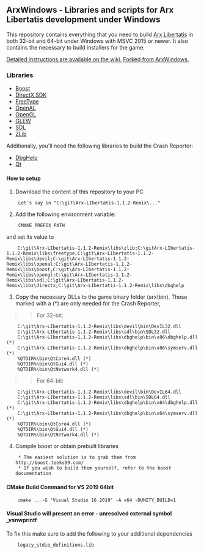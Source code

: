 ## ArxWindows - Libraries and scripts for Arx Libertatis development under Windows

This repository contains everything that you need to build [Arx Libertatis](https://arx-libertatis.org/) in both 32-bit and 64-bit under Windows with MSVC 2015 or newer.
It also contains the necessary to build installers for the game.

[Detailed instructions are available on the wiki.](https://wiki.arx-libertatis.org/Downloading_and_Compiling_under_Windows)
[Forked from ArxWindows.](https://github.com/arx/ArxWindows)

### Libraries

* [Boost](http://www.boost.org/)
* [DirectX SDK](http://msdn.microsoft.com/en-us/directx/aa937788/)
* [FreeType](http://www.freetype.org/)
* [OpenAL](http://connect.creativelabs.com/openal/)
* [OpenGL](http://www.opengl.org/registry/)
* [GLEW](http://glew.sourceforge.net/)
* [SDL](http://www.libsdl.org/)
* [ZLib](http://zlib.net/)

Additionally, you'll need the following libraries to build the Crash Reporter:

* [DbgHelp](http://msdn.microsoft.com/en-us/windows/hardware/gg463009)
* [Qt](http://qt.nokia.com/)


#### How to setup

1. Download the content of this repository to your PC

        Let's say in "C:\git\Arx-LIbertatis-1.1.2-Remix\..."

2. Add the following environment variable:

        CMAKE_PREFIX_PATH
and set its value to

        C:\git\Arx-LIbertatis-1.1.2-Remix\libs\zlib;C:\gitArx-LIbertatis-1.1.2-Remix\libs\freetype;C:\git\Arx-LIbertatis-1.1.2-Remix\libs\devil;C:\git\Arx-LIbertatis-1.1.2-Remix\libs\openal;C:\git\Arx-LIbertatis-1.1.2-Remix\libs\boost;C:\git\Arx-LIbertatis-1.1.2-Remix\libs\opengl;C:\git\Arx-LIbertatis-1.1.2-Remix\libs\sdl;C:\git\Arx-LIbertatis-1.1.2-Remix\libs\directx;C:\git\Arx-LIbertatis-1.1.2-Remix\libs\dbghelp

3. Copy the necessary DLLs to the game binary folder (arx\bin). Those marked with a (*) are only needed for the Crash Reporter, 

>>For 32-bit:
>>
        C:\git\Arx-LIbertatis-1.1.2-Remix\libs\devil\bin\DevIL32.dll
        C:\git\Arx-LIbertatis-1.1.2-Remix\libs\sdl\bin\SDL32.dll
        C:\git\Arx-LIbertatis-1.1.2-Remix\libs\dbghelp\bin\x86\dbghelp.dll (*)
        C:\git\Arx-LIbertatis-1.1.2-Remix\libs\dbghelp\bin\x86\symserv.dll (*)
        %QTDIR%\bin\QtCore4.dll (*)
        %QTDIR%\bin\QtGui4.dll (*)
        %QTDIR%\bin\QtNetwork4.dll (*)
        
>>For 64-bit:
>>
        C:\git\Arx-LIbertatis-1.1.2-Remix\libs\devil\bin\DevIL64.dll
        C:\git\Arx-LIbertatis-1.1.2-Remix\libs\sdl\bin\SDL64.dll
        C:\git\Arx-LIbertatis-1.1.2-Remix\libs\dbghelp\bin\x64\dbghelp.dll (*)
        C:\git\Arx-LIbertatis-1.1.2-Remix\libs\dbghelp\bin\x64\symserv.dll (*)
        %QTDIR%\bin\QtCore4.dll (*)
        %QTDIR%\bin\QtGui4.dll (*)
        %QTDIR%\bin\QtNetwork4.dll (*)

4. Compile boost or obtain prebuilt libraries
        
        * The easiest solution is to grab them from http://boost.teeks99.com/
        * If you wish to build them yourself, refer to the boost documentation
		

#### CMake Build Command for VS 2019 64bit
		cmake .. -G "Visual Studio 16 2019" -A x64 -DUNITY_BUILD=1
		
#### Visual Studio will present an error - unresolved external symbol _vsnwprintf
To fix this make sure to add the following to your additional dependencies
		
		legacy_stdio_definitions.lib
